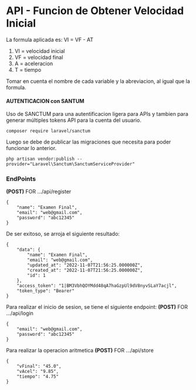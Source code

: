 # API - Funcion de Obtener Velocidad Inicial

La formula aplicada es: VI = VF - AT

1. VI  = velocidad inicial
2. VF  = velocidad final
3. A   = aceleracion
4. T   = tiempo

Tomar en cuenta el nombre de cada variable y la abreviacion, al igual que la formula.

#### AUTENTICACION con SANTUM
Uso de SANCTUM  para una autentificacion ligera para APIs y tambien para generar múltiples tokens API para la cuenta del usuario.
```
composer require laravel/sanctum
```

Luego se debe de publicar las migraciones que necesita para poder funcionar lo anterior.
```
php artisan vendor:publish --provider="Laravel\Sanctum\SanctumServiceProvider"
```

### EndPoints
**(POST)** FOR .../api/register 
```
{
	"name": "Examen Final",
	"email": "web@gmail.com",
	"password": "abc12345"
}
```

De ser exitoso, se arroja el siguiente resultado:
```
{
    "data": {
        "name": "Examen Final",
        "email": "web@gmail.com",
        "updated_at": "2022-11-07T21:56:25.000000Z",
        "created_at": "2022-11-07T21:56:25.000000Z",
        "id": 1
    },
    "access_token": "1|BM3VbhQOYMdd48qA7haGzpUl9dV8nyvSLaY7acjl",
    "token_type": "Bearer"
}
```

Para realizar el inicio de sesion, se tiene el siguiente endpoint:
**(POST)** FOR .../api/login
```
{
	"email": "web@gmail.com",
	"password": "abc12345"
}
```

Para realizar la operacion aritmetica
**(POST)** FOR .../api/store
```
{
	"vFinal": "45.0",
	"vAcel": "9.85",
    "tiempo": "4.75"
}
```

